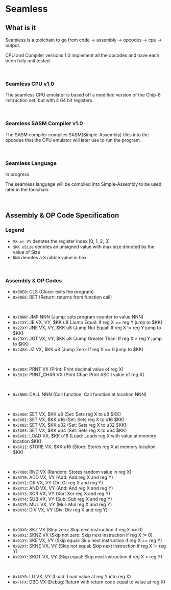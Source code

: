 # Seamless

## What is it
Seamless is a toolchain to go from code -> assembly -> opcodes -> cpu -> output. 

CPU and Compiler versions 1.0 implement all the opcodes and have each been fully unit tested.

<br>

### Seamless CPU v1.0
The seamless CPU emulator is based off a modified version of the Chip-8 instruction set, but with 4 64 bit registers. 

<br>

### Seamless SASM Compiler v1.0
The SASM compiler compiles SASM(Simple-Assembly) files into the opcodes that the CPU emulator will later use to run the program. 

<br>

### Seamless Language
In progress.

The seamless language will be compiled into Simple-Assembly to be used later in the toolchain.

<br>

## Assembly & OP Code Specification
### Legend
* `VX or VY`  denotes the register index [0, 1, 2, 3]
* `$KK uSize` denotes an unsigned value with max size denoted by the value of Size
* `NNN` denotes a 3 nibble value in hex

<br>

### Assembly & OP Codes
* `0x00E0`: CLS (Close: exits the program)
* `0x00EE`: RET (Return: returns from function call)

<br>

* `0x1NNN`: JMP NNN (Jump: sets program counter to value NNN)
* `0x21XY`: JE VX, VY, $KK u8 (Jump Equal: If reg X == reg Y jump to $KK)
* `0x22XY`: JNE VX, VY, $KK u8 (Jump Not Equal: If reg X != reg Y jump to $KK)
* `0x23XY`: JGT VX, VY, $KK u8 (Jump Greater Than: If reg X > reg Y jump to $KK)
* `0x240X`: JZ VX, $KK u8 (Jump Zero: If reg X == 0 jump to $KK)

<br>

* `0x300X`: PRNT VX (Print: Print decimal value of reg X)
* `0x301X`: PRNT_CHAR VX (Print Char: Print ASCII value of reg X)

<br>

* `0x4NNN`: CALL NNN (Call function: Call function at location NNN)

<br>

* `0x5X00`: SET VX, $KK u8 (Set: Sets reg X to u8 $KK)
* `0x5X01`: SET VX, $KK u16 (Set: Sets reg X to u16 $KK)
* `0x5X02`: SET VX, $KK u32 (Set: Sets reg X to u32 $KK)
* `0x5X03`: SET VX, $KK u64 (Set: Sets reg X to u64 $KK)
* `0x6X01`: LOAD VX, $KK u16 (Load: Loads reg X with value at memory location $KK)
* `0x6X11`: STORE VX, $KK u16 (Store: Stores reg X at memory location $KK)

<br>

* `0x7X00`: RND VX (Random: Stores random value in reg X)
* `0x8XY0`: ADD VX, VY (Add: Add reg X and reg Y)
* `0x8XY1`: OR VX, VY (Or: Or reg X and reg Y)
* `0x8XY2`: AND VX, VY (And: And reg X and reg Y)
* `0x8XY3`: XOR VX, VY (Xor: Xor reg X and reg Y)
* `0x8XY4`: SUB VX, VY (Sub: Sub reg X and reg Y)
* `0x8XY5`: MUL VX, VY (Mul: Mul reg X and reg Y)
* `0x8XY6`: DIV VX, VY (Div: Div reg X and reg Y)

<br>

* `0x90X0`: SKZ VX (Skip zero: Skip next instruction if reg X == 0)
* `0x90X1`: SKNZ VX (Skip not zero: Skip next instruction if reg X != 0)
* `0x91XY`: SKE VX, VY (Skip equal: Skip next instruction if reg X == reg Y)
* `0x92XY`: SKNE VX, VY (Skip not equal: Skip next instruction if reg X != reg Y)
* `0x93XY`: SKGT VX, VY (Skip equal: Skip next instruction if reg X > reg Y)

<br>

* `0xAXY0`: LD VX, VY (Load: Load value at reg Y into reg X)
* `0xFFFX`: DBG VX (Debug: Return with return code equal to value at reg X)

<br>
